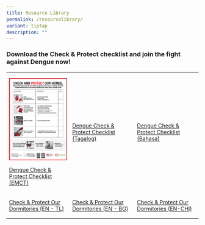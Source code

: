 ```yaml
---
title: Resource Library
permalink: /resourcelibrary/
variant: tiptap
description: ""
---
```

<h3>Download the Check &amp; Protect checklist and join the fight against Dengue now!</h3>
<table style="minWidth: 75px">
<colgroup>
<col>
<col>
<col>
</colgroup>
<tbody>
<tr>
<td rowspan="1" colspan="1">
<p></p>
<div class="isomer-image-wrapper">
<img style="width: 100%" height="auto" width="100%" alt="Check &amp; Protect EMCT" src="/images/Resources/Resource Library/check_amp_protect_emct_tmb_thumb200.png">
</div>
<p><a href="https://go.gov.sg/check-protect" rel="noopener noreferrer nofollow" target="_blank">Dengue Check &amp; Protect Checklist (EMCT)</a>
</p>
</td>
<td rowspan="1" colspan="1">
<p></p>
<p><a href="http://www.cgs.gov.sg/docs/default-source/resources/dengue-check-protect-checklist-tagalog.pdf?sfvrsn=abce6a0f_2" rel="noopener noreferrer nofollow" target="_blank">Dengue Check &amp; Protect Checklist (Tagalog)</a>
</p>
</td>
<td rowspan="1" colspan="1">
<p></p>
<p><a href="http://www.cgs.gov.sg/docs/default-source/resources/dengue-check-protect-checklist-bahasa-indonesia.pdf?sfvrsn=a3ce6a0f_2" rel="noopener noreferrer nofollow" target="_blank">Dengue Check &amp; Protect Checklist (Bahasa)</a>
</p>
</td>
</tr>
<tr>
<td rowspan="1" colspan="1">
<p></p>
<p><a href="http://www.cgs.gov.sg/docs/default-source/resources/dengue-a3-poster-en-tm.pdf?sfvrsn=afce6a0f_2" rel="noopener noreferrer nofollow" target="_blank">Check &amp; Protect Our Dormitories (EN - TL)</a>
</p>
</td>
<td rowspan="1" colspan="1">
<p></p>
<p><a href="http://www.cgs.gov.sg/docs/default-source/resources/dengue-checklist-a3-poster-en-bg.pdf?sfvrsn=a7ce6a0f_2" rel="noopener noreferrer nofollow" target="_blank">Check &amp; Protect Our Dormitories (EN - BG)</a>
</p>
</td>
<td rowspan="1" colspan="1">
<p></p>
<p><a href="http://www.cgs.gov.sg/docs/default-source/resources/dengue-a3-poster-en---cn.pdf?sfvrsn=bbce6a0f_2" rel="noopener noreferrer nofollow" target="_blank">Check &amp; Protect Our Dormitories (EN-CHI)</a>
</p>
</td>
</tr>
</tbody>
</table>
<p></p>